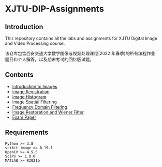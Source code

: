 # XJTU-DIP-Assignments

## Introduction

This repository contains all the labs and assignments for XJTU Digital Image and Video Processing course.

该仓库包含西安交通大学数字图像与视频处理课程(2022 年春季)的所有编程作业题目和个人解答，以及期末考试的回忆版试题。

## Contents

- [Introduction to Images](assignment1/README.md)
- [Image Registration](assignment2/README.md)
- [Image Histogram](assignment3/README.md)
- [Image Spatial Filtering](assignment4/README.md)
- [Frequency Domain Filtering](assignment5/README.md)
- [Image Restoration and Wiener Filter](assignment6/README.md)
- [Exam Paper](exam/README.md)

## Requirements

```
Python >= 3.8
scikit-image >= 0.19.1
OpenCV >= 4.5.5
SciPy >= 1.8.0
MATLAB >= R2021b
```
